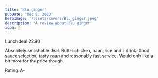 ```yaml
---
title: 'Blu ginger'
pubDate: 'Dec 8, 2023'
heroImage: '/assets/covers/Blu_ginger.jpeg'
description: 'A review about Blu ginger'
icon: 🍚
---
```


Lunch deal 22.90

Absolutely smashable deal. Butter chicken, naan, rice and a drink. Good sauce selection, tasty naan and reasonably fast service. Would only like a bit more for the price though.

Rating: A-
